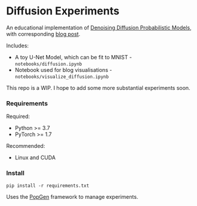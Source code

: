 # Diffusion Experiments

An educational implementation of [Denoising Diffusion Probabilistic Models](https://arxiv.org/abs/2006.11239),
with corresponding [blog post](https://angusturner.github.io/generative_models/2021/06/29/diffusion-probabilistic-models-I.html).

Includes: 
- A toy U-Net Model, which can be fit to MNIST - `notebooks/diffusion.ipynb`
- Notebook used for blog visualisations - `notebooks/visualize_diffusion.ipynb`

This repo is a WIP. I hope to add some more substantial experiments soon.

### Requirements

Required:
- Python >= 3.7
- PyTorch >= 1.7

Recommended:
- Linux and CUDA

### Install

```shell
pip install -r requirements.txt
```

Uses the [PopGen](#https://github.com/Popgun-Labs/PopGen) framework to manage experiments.